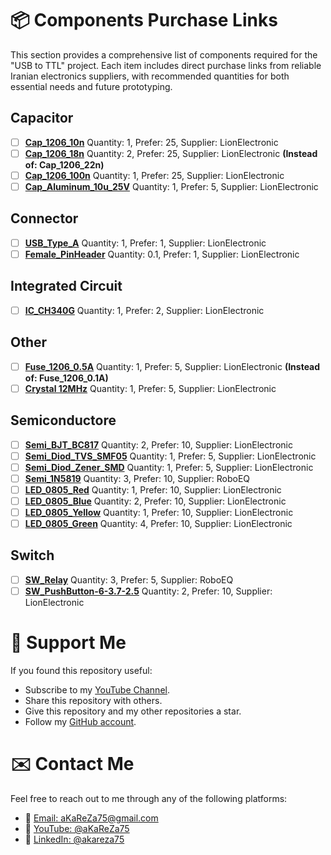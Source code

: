 # 📦 Components Purchase Links
This section provides a comprehensive list of components required for the "USB to TTL" project.
Each item includes direct purchase links from reliable Iranian electronics suppliers, with recommended quantities for both essential needs and future prototyping.

## Capacitor
- [ ] [**Cap_1206_10n**](https://lionelectronic.ir/products/2016-1206B103K500NT) Quantity: 1, Prefer: 25, Supplier: LionElectronic
- [ ] [**Cap_1206_18n**](https://lionelectronic.ir/products/1992-1206CG180J500NT) Quantity: 2, Prefer: 25, Supplier: LionElectronic **(Instead of: Cap_1206_22n)**
- [ ] [**Cap_1206_100n**](https://lionelectronic.ir/products/5156-C3216NP01H104J160AA) Quantity: 1, Prefer: 25, Supplier: LionElectronic
- [ ] [**Cap_Aluminum_10u_25V**](https://lionelectronic.ir/products/2930-VZH100M1ETR-0406) Quantity: 1, Prefer: 5, Supplier: LionElectronic 

## Connector
- [ ] [**USB_Type_A**](https://lionelectronic.ir/products/4120-AM90) Quantity: 1, Prefer: 1, Supplier: LionElectronic  
- [ ] [**Female_PinHeader**](https://lionelectronic.ir/products/5360-PBS-2.54-1X40GF) Quantity: 0.1, Prefer: 1, Supplier: LionElectronic  

## Integrated Circuit
- [ ] [**IC_CH340G**](https://lionelectronic.ir/products/3547-CH340G) Quantity: 1, Prefer: 2, Supplier: LionElectronic  

## Other
- [ ] [**Fuse_1206_0.5A**](https://lionelectronic.ir/products/1891-JFC1206-0500FS-63V-0.5A) Quantity: 1, Prefer: 5, Supplier: LionElectronic  **(Instead of: Fuse_1206_0.1A)**
- [ ] [**Crystal 12MHz**](https://lionelectronic.ir/products/2096-XTAL-12MHZ%28HC-49SMD%29) Quantity: 1, Prefer: 5, Supplier: LionElectronic

## Semiconductore
- [ ] [**Semi_BJT_BC817**](https://lionelectronic.ir/products/134-BC817-40) Quantity: 2, Prefer: 10, Supplier: LionElectronic 
- [ ] [**Semi_Diod_TVS_SMF05**](https://lionelectronic.ir/products/121-SMF05C.TCT) Quantity: 1, Prefer: 5, Supplier: LionElectronic 
- [ ] [**Semi_Diod_Zener_SMD**](https://lionelectronic.ir/products/2359-ZMM5V1) Quantity: 1, Prefer: 5, Supplier: LionElectronic 
- [ ] [**Semi_1N5819**](https://roboeq.ir/products/detail/0304143/%D8%AF%DB%8C%D9%88%D8%AF-%D8%B4%D8%A7%D8%AA%DA%A9%DB%8C-1-%D8%A2%D9%85%D9%BE%D8%B1-40-%D9%88%D9%84%D8%AA-SS14/) Quantity: 3, Prefer: 10, Supplier: RoboEQ
- [ ] [**LED_0805_Red**](https://lionelectronic.ir/products/2207-XL-2012SURC) Quantity: 1, Prefer: 10, Supplier: LionElectronic  
- [ ] [**LED_0805_Blue**](https://lionelectronic.ir/products/3268-XL-2012UBC) Quantity: 2, Prefer: 10, Supplier: LionElectronic  
- [ ] [**LED_0805_Yellow**](https://lionelectronic.ir/products/3267-XL-2012UYC) Quantity: 1, Prefer: 10, Supplier: LionElectronic  
- [ ] [**LED_0805_Green**](https://lionelectronic.ir/products/3265-XL-2012SYGC) Quantity: 4, Prefer: 10, Supplier: LionElectronic

## Switch
- [ ] [**SW_Relay**](https://roboeq.ir/products/detail/0308060/%D8%B1%D9%84%D9%87-12-%D9%88%D9%84%D8%AA-%D8%AA%DA%A9-%DA%A9%D9%86%D8%AA%D8%A7%DA%A9%D8%AA-10-%D8%A2%D9%85%D9%BE%D8%B1-5-%D9%BE%DB%8C%D9%86/) Quantity: 3, Prefer: 5, Supplier: RoboEQ
- [ ] [**SW_PushButton-6-3.7-2.5**](https://lionelectronic.ir/products/4165-TS365TP) Quantity: 2, Prefer: 10, Supplier: LionElectronic

# 🌟 Support Me
If you found this repository useful:
- Subscribe to my [YouTube Channel](https://www.youtube.com/@aKaReZa75).
- Share this repository with others.
- Give this repository and my other repositories a star.
- Follow my [GitHub account](https://github.com/aKaReZa75).

# ✉️ Contact Me
Feel free to reach out to me through any of the following platforms:
- 📧 [Email: aKaReZa75@gmail.com](mailto:aKaReZa75@gmail.com)
- 🎥 [YouTube: @aKaReZa75](https://www.youtube.com/@aKaReZa75)
- 💼 [LinkedIn: @akareza75](https://www.linkedin.com/in/akareza75)
